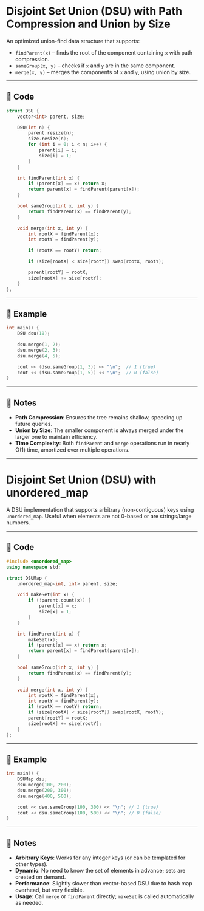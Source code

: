 # Disjoint Set Union (DSU) with Path Compression and Union by Size

An optimized union-find data structure that supports:

- `findParent(x)` – finds the root of the component containing `x` with path compression.
- `sameGroup(x, y)` – checks if `x` and `y` are in the same component.
- `merge(x, y)` – merges the components of `x` and `y`, using union by size.

---

## 🔧 Code

```cpp
struct DSU {
    vector<int> parent, size;

    DSU(int n) {
        parent.resize(n);
        size.resize(n);
        for (int i = 0; i < n; i++) {
            parent[i] = i;
            size[i] = 1;
        }
    }

    int findParent(int x) {
        if (parent[x] == x) return x;
        return parent[x] = findParent(parent[x]);
    }

    bool sameGroup(int x, int y) {
        return findParent(x) == findParent(y);
    }

    void merge(int x, int y) {
        int rootX = findParent(x);
        int rootY = findParent(y);

        if (rootX == rootY) return;

        if (size[rootX] < size[rootY]) swap(rootX, rootY);

        parent[rootY] = rootX;
        size[rootX] += size[rootY];
    }
};
```

---

## 🧪 Example

```cpp
int main() {
    DSU dsu(10);

    dsu.merge(1, 2);
    dsu.merge(2, 3);
    dsu.merge(4, 5);

    cout << (dsu.sameGroup(1, 3)) << "\n";  // 1 (true)
    cout << (dsu.sameGroup(1, 5)) << "\n";  // 0 (false)
}
```

---

## 📌 Notes

- **Path Compression**: Ensures the tree remains shallow, speeding up future queries.
- **Union by Size**: The smaller component is always merged under the larger one to maintain efficiency.
- **Time Complexity**: Both `findParent` and `merge` operations run in nearly O(1) time, amortized over multiple operations.

---

# Disjoint Set Union (DSU) with unordered_map

A DSU implementation that supports arbitrary (non-contiguous) keys using `unordered_map`. Useful when elements are not 0-based or are strings/large numbers.

---

## 🔧 Code

```cpp
#include <unordered_map>
using namespace std;

struct DSUMap {
    unordered_map<int, int> parent, size;

    void makeSet(int x) {
        if (!parent.count(x)) {
            parent[x] = x;
            size[x] = 1;
        }
    }

    int findParent(int x) {
        makeSet(x);
        if (parent[x] == x) return x;
        return parent[x] = findParent(parent[x]);
    }

    bool sameGroup(int x, int y) {
        return findParent(x) == findParent(y);
    }

    void merge(int x, int y) {
        int rootX = findParent(x);
        int rootY = findParent(y);
        if (rootX == rootY) return;
        if (size[rootX] < size[rootY]) swap(rootX, rootY);
        parent[rootY] = rootX;
        size[rootX] += size[rootY];
    }
};
```

---

## 🧪 Example

```cpp
int main() {
    DSUMap dsu;
    dsu.merge(100, 200);
    dsu.merge(200, 300);
    dsu.merge(400, 500);

    cout << dsu.sameGroup(100, 300) << "\n"; // 1 (true)
    cout << dsu.sameGroup(100, 500) << "\n"; // 0 (false)
}
```

---

## 📌 Notes

- **Arbitrary Keys**: Works for any integer keys (or can be templated for other types).
- **Dynamic**: No need to know the set of elements in advance; sets are created on demand.
- **Performance**: Slightly slower than vector-based DSU due to hash map overhead, but very flexible.
- **Usage**: Call `merge` or `findParent` directly; `makeSet` is called automatically as needed. 